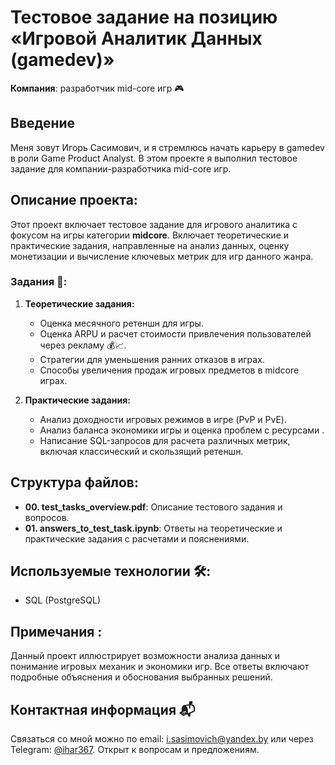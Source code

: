 # Тестовое задание на позицию «Игровой Аналитик Данных (gamedev)»

**Компания**: разработчик mid-core игр 🎮

## Введение 

Меня зовут Игорь Сасимович, и я стремлюсь начать карьеру в gamedev в роли Game Product Analyst. В этом проекте я выполнил тестовое задание для компании-разработчика mid-core игр.

## Описание проекта:
Этот проект включает тестовое задание для игрового аналитика с фокусом на игры категории **midcore**. Включает теоретические и практические задания, направленные на анализ данных, оценку монетизации и вычисление ключевых метрик для игр данного жанра.

### Задания 🎯:
1. **Теоретические задания:**
   - Оценка месячного ретеншн для игры.
   - Оценка ARPU и расчет стоимости привлечения пользователей через рекламу 💰📈.
   - Стратегии для уменьшения ранних отказов в играх.
   - Способы увеличения продаж игровых предметов в midcore играх.

2. **Практические задания:**
   - Анализ доходности игровых режимов в игре (PvP и PvE).
   - Анализ баланса экономики игры и оценка проблем с ресурсами .
   - Написание SQL-запросов для расчета различных метрик, включая классический и скользящий ретеншн.

## Структура файлов:
- **00. test_tasks_overview.pdf**: Описание тестового задания и вопросов.
- **01. answers_to_test_task.ipynb**: Ответы на теоретические и практические задания с расчетами и пояснениями.

## Используемые технологии 🛠️:
- SQL (PostgreSQL) 

## Примечания :
Данный проект иллюстрирует возможности анализа данных и понимание игровых механик и экономики игр. Все ответы включают подробные объяснения и обоснования выбранных решений.

## Контактная информация 📬
Связаться со мной можно по email: i.sasimovich@yandex.by или через Telegram: [@ihar367](http://t.me/ihar367).
Открыт к вопросам и предложениям.




